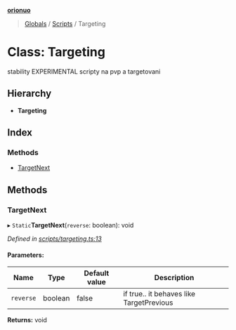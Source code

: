 **[orionuo](../README.md)**

> [Globals](../globals.md) / [Scripts](../modules/scripts.md) / Targeting

# Class: Targeting

stability EXPERIMENTAL
scripty na pvp a targetovani

## Hierarchy

* **Targeting**

## Index

### Methods

* [TargetNext](scripts.targeting.md#targetnext)

## Methods

### TargetNext

▸ `Static`**TargetNext**(`reverse`: boolean): void

*Defined in [scripts/targeting.ts:13](https://github.com/msviha/orionuo/blob/dc3b709/src/scripts/targeting.ts#L13)*

#### Parameters:

Name | Type | Default value | Description |
------ | ------ | ------ | ------ |
`reverse` | boolean | false | if true.. it behaves like TargetPrevious |

**Returns:** void

